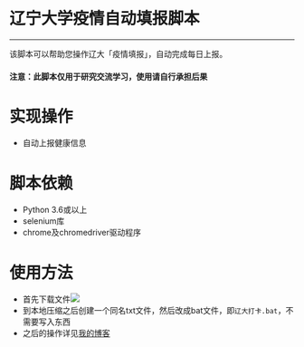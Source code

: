 # 辽宁大学疫情自动填报脚本

----

该脚本可以帮助您操作辽大「疫情填报」，自动完成每日上报。

#### **注意：此脚本仅用于研究交流学习，使用请自行承担后果**



# 实现操作

+ 自动上报健康信息

# 脚本依赖

+ Python 3.6或以上
+ selenium库
+ chrome及chromedriver驱动程序

# 使用方法

+ 首先下载文件![](http://q7nlxgqi3.bkt.clouddn.com/GithubClone.png)
+ 到本地压缩之后创建一个同名txt文件，然后改成bat文件，即`辽大打卡.bat`，不需要写入东西
+ 之后的操作详见[我的博客]([https://jessytsui.cn/2020/03/27/python%E6%AF%8F%E6%97%A5%E8%87%AA%E5%8A%A8%E5%A1%AB%E6%8A%A5/](https://jessytsui.cn/2020/03/27/python每日自动填报/))